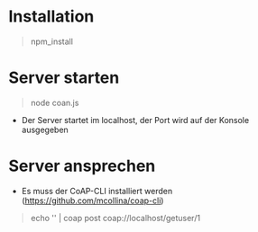 # Installation
> npm_install

# Server starten
> node coan.js
* Der Server startet im localhost, der Port wird auf der Konsole ausgegeben

# Server ansprechen
* Es muss der CoAP-CLI installiert werden (https://github.com/mcollina/coap-cli)
> echo '' | coap post coap://localhost/getuser/1
